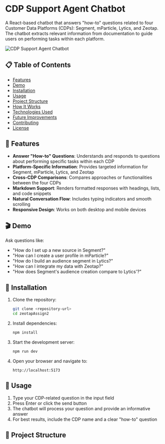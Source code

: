 # CDP Support Agent Chatbot

A React-based chatbot that answers "how-to" questions related to four Customer Data Platforms (CDPs): Segment, mParticle, Lytics, and Zeotap. The chatbot extracts relevant information from documentation to guide users on performing tasks within each platform.

![CDP Support Agent Chatbot](screenshot.png)

## 📋 Table of Contents

- [Features](#features)
- [Demo](#demo)
- [Installation](#installation)
- [Usage](#usage)
- [Project Structure](#project-structure)
- [How It Works](#how-it-works)
- [Technologies Used](#technologies-used)
- [Future Improvements](#future-improvements)
- [Contributing](#contributing)
- [License](#license)

## 🌟 Features

- **Answer "How-to" Questions**: Understands and responds to questions about performing specific tasks within each CDP
- **Platform-Specific Information**: Provides targeted information for Segment, mParticle, Lytics, and Zeotap
- **Cross-CDP Comparisons**: Compares approaches or functionalities between the four CDPs
- **Markdown Support**: Renders formatted responses with headings, lists, and code snippets
- **Natural Conversation Flow**: Includes typing indicators and smooth scrolling
- **Responsive Design**: Works on both desktop and mobile devices

## 🎬 Demo

Ask questions like:

- "How do I set up a new source in Segment?"
- "How can I create a user profile in mParticle?"
- "How do I build an audience segment in Lytics?"
- "How can I integrate my data with Zeotap?"
- "How does Segment's audience creation compare to Lytics'?"

## 🔧 Installation

1. Clone the repository:

   ```bash
   git clone <repository-url>
   cd zeotapAssign2
   ```

2. Install dependencies:

   ```bash
   npm install
   ```

3. Start the development server:

   ```bash
   npm run dev
   ```

4. Open your browser and navigate to:
   ```
   http://localhost:5173
   ```

## 🚀 Usage

1. Type your CDP-related question in the input field
2. Press Enter or click the send button
3. The chatbot will process your question and provide an informative answer
4. For best results, include the CDP name and a clear "how-to" question

## 📁 Project Structure
